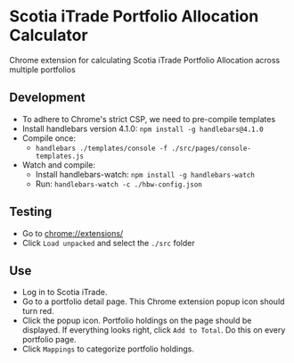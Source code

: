 # Scotia iTrade Portfolio Allocation Calculator
Chrome extension for calculating Scotia iTrade Portfolio Allocation across multiple portfolios

## Development
* To adhere to Chrome's strict CSP, we need to pre-compile templates
* Install handlebars version 4.1.0: `npm install -g handlebars@4.1.0`
* Compile once:
  * `handlebars ./templates/console -f ./src/pages/console-templates.js`
* Watch and compile:
  * Install handlebars-watch: `npm install -g handlebars-watch`
  * Run: `handlebars-watch -c ./hbw-config.json`

## Testing
* Go to [chrome://extensions/](chrome://extensions/)
* Click `Load unpacked` and select the `./src` folder

## Use
* Log in to Scotia iTrade.
* Go to a portfolio detail page. This Chrome extension popup icon should turn red.
* Click the popup icon. Portfolio holdings on the page should be displayed. If everything looks right, click `Add to Total`. Do this on  every portfolio page.
* Click `Mappings` to categorize portfolio holdings.